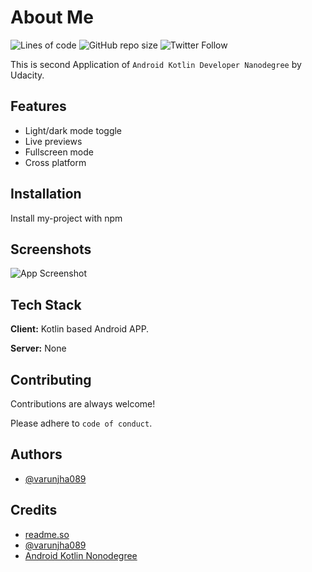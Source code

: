 # About Me

![Lines of code](https://img.shields.io/tokei/lines/github/varunjha089/About-Me?style=flat)
![GitHub repo size](https://img.shields.io/github/repo-size/varunjha089/About-Me)
![Twitter Follow](https://img.shields.io/twitter/follow/varunjha089?style=flat)

This is second Application of `Android Kotlin Developer Nanodegree` by Udacity.

## Features

- Light/dark mode toggle
- Live previews
- Fullscreen mode
- Cross platform


## Installation 

Install my-project with npm



## Screenshots

![App Screenshot](https://via.placeholder.com/468x300?text=App+Screenshot+Here)

## Tech Stack

**Client:** Kotlin based Android APP.

**Server:** None

## Contributing

Contributions are always welcome!

Please adhere to `code of conduct`.

## Authors

- [@varunjha089](https://www.github.com/varunjha089)

## Credits

- [readme.so](https://readme.so)
- [@varunjha089](https://www.github.com/varunjha089)
- [Android Kotlin Nonodegree](https://www.udacity.com/course/android-kotlin-developer-nanodegree--nd940)
